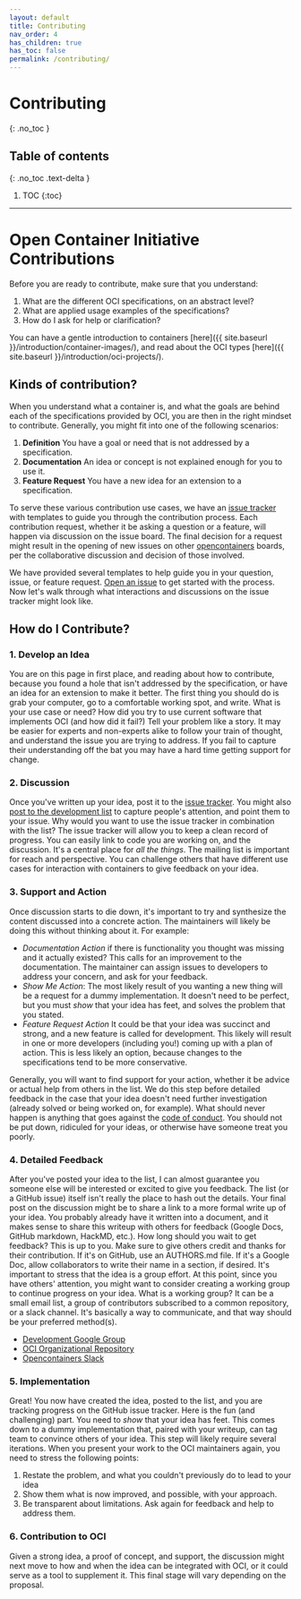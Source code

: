 ```yaml
---
layout: default
title: Contributing
nav_order: 4
has_children: true
has_toc: false
permalink: /contributing/
---
```


# Contributing
{: .no_toc }

## Table of contents
{: .no_toc .text-delta }

1. TOC
{:toc}

---

# Open Container Initiative Contributions

Before you are ready to contribute, make sure that you understand:

 1. What are the different OCI specifications, on an abstract level?
 2. What are applied usage examples of the specifications?
 3. How do I ask for help or clarification? 

You can have a gentle introduction to containers [here]({{ site.baseurl }}/introduction/container-images/), and read about the OCI types [here]({{ site.baseurl }}/introduction/oci-projects/). 

## Kinds of contribution?

When you understand what a container is, and what the goals are behind each of the specifications provided by OCI, you are then in the right mindset to contribute. 
Generally, you might fit into one of the following scenarios:

 1. **Definition** You have a goal or need that is not addressed by a specification.
 2. **Documentation** An idea or concept is not explained enough for you to use it.
 3. **Feature Request** You have a new idea for an extension to a specification.

To serve these various contribution use cases, we have an [issue tracker](https://www.github.com/vsoch/oci-contribution/issues) with templates to guide you through the contribution process.
Each contribution request, whether it be asking a question or a feature, will happen via discussion on the issue board. The final decision for a request might result in the opening of new issues on other [opencontainers](https://www.github.com/opencontainers) boards, per the collaborative discussion and decision of those involved. 

We have provided several templates to help guide you in your question, issue, or feature request. [Open an issue](https://www.github.com/vsoch/oci-contribution/issues) to get started with the process.
Now let's walk through what interactions and discussions on the issue tracker might look like.

## How do I Contribute?

### 1. Develop an Idea

You are on this page in first place, and reading about how to contribute, because you found a hole that isn't addressed by the specification, or have an idea for an extension to make it better. 
The first thing you should do is grab your computer, go to a comfortable working spot, and write.
What is your use case or need? How did you try to use current software that implements OCI (and how did it fail?) 
Tell your problem like a story. 
It may be easier for experts and non-experts alike to follow your train of thought, and understand the issue you are trying to address. 
If you fail to capture their understanding off the bat you may have a hard time getting support for change.

### 2. Discussion

Once you've written up your idea, post it to the [issue tracker](https://www.github.com/vsoch/oci-contribution/issues). 
You might also [post to the development list](https://groups.google.com/a/opencontainers.org/forum/#!forum/dev) to capture people's attention, and point them to your issue. 
Why would you want to use the issue tracker in combination with the list? 
The issue tracker will allow you to keep a clean record of progress. 
You can easily link to code you are working on, and the discussion.
It's a central place for *all the things*.
The mailing list is important for reach and perspective. 
You can challenge others that have different use cases for interaction with containers to give feedback on your idea.

### 3. Support and Action

Once discussion starts to die down, it's important to try and synthesize the content discussed into a concrete action. 
The maintainers will likely be doing this without thinking about it. For example: 

 - *Documentation Action* if there is functionality you thought was missing and it actually existed? This calls for an improvement to the documentation. The maintainer can assign issues to developers to address your concern, and ask for your feedback.
 - *Show Me Action*: The most likely result of you wanting a new thing will be a request for a dummy implementation. It doesn't need to be perfect, but you must *show* that your idea has feet, and solves the problem that you stated. 
 - *Feature Request Action* It could be that your idea was succinct and strong, and a new feature is called for development. This likely will result in one or more developers (including you!) coming up with a plan of action. This is less likely an option, because changes to the specifications tend to be more conservative.

Generally, you will want to find support for your action, whether it be advice or actual help from others in the list. 
We do this step before detailed feedback in the case that your idea doesn't need further investigation (already solved or being worked on, for example). 
What should never happen is anything that goes against the [code of conduct](https://github.com/opencontainers/org/blob/master/CODE_OF_CONDUCT.md). 
You should not be put down, ridiculed for your ideas, or otherwise have someone treat you poorly.

### 4. Detailed Feedback

After you've posted your idea to the list, I can almost guarantee you someone else will be interested or
excited to give you feedback.
The list (or a GitHub issue) itself isn't really the place to hash out the details.
Your final post on the discussion might be to share a link to a more formal write up of your idea.
You probably already have it written into a document, and it makes sense to share this writeup with others for feedback (Google Docs, GitHub markdown, HackMD, etc.). 
How long should you wait to get feedback? 
This is up to you. 
Make sure to give others credit and thanks for their contribution. 
If it's on GitHub, use an AUTHORS.md file. 
If it's a Google Doc, allow collaborators to write their name in a section, if desired. 
It's important to stress that the idea is a group effort. 
At this point, since you have others' attention, you might want to consider creating a working group to continue progress on your idea.
What is a working group? It can be a small email list, a group of contributors subscribed to a common repository, or a slack channel. 
It's basically a way to communicate, and that way should be your preferred method(s).

 - [Development Google Group](https://groups.google.com/a/opencontainers.org/forum/#!forum/dev)
 - [OCI Organizational Repository](https://www.github.com/opencontainers/org)
 - [Opencontainers Slack](https://opencontainers.slack.com)


### 5. Implementation

Great! You now have created the idea, posted to the list, and you are tracking progress on the GitHub issue tracker. 
Here is the fun (and challenging) part. You need to *show* that your idea has feet. 
This comes down to a dummy implementation that, paired with your writeup, can tag team to convince others of your idea.
This step will likely require several iterations. When you present your work to the OCI maintainers again, you need to stress the following points:

 1. Restate the problem, and what you couldn't previously do to lead to your idea
 2. Show them what is now improved, and possible, with your approach.
 3. Be transparent about limitations. Ask again for feedback and help to address them.

### 6. Contribution to OCI

Given a strong idea, a proof of concept, and support, the discussion might next move to how and when the idea can be integrated with OCI, or it could serve as a tool to supplement it.
This final stage will vary depending on the proposal.
